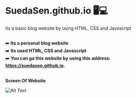# SuedaSen.github.io 🖥️💻
Its a basic blog website by using HTML, CSS and Javascript


##

➡️   **Its a personal blog website** <br/> 
➡️   **Its used HTML, CSS and Javascript** <br/> 
➡️   **You can go this website by using this address: https://suedasen.github.io.** <br/> 

<br/>**Screen Of Website** <br/>

![Alt Text](https://media.giphy.com/media/nC6CxvQF5bZXPH2uUK/giphy.gif)
